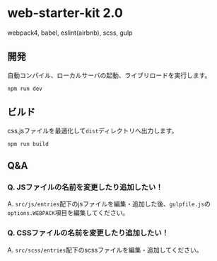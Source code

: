 # web-starter-kit 2.0

webpack4, babel, eslint(airbnb), scss, gulp

## 開発

自動コンパイル、ローカルサーバの起動、ライブリロードを実行します。

```
npm run dev
```

## ビルド

css,jsファイルを最適化して`dist`ディレクトリへ出力します。

```
npm run build
```

## Q&A

### Q. JSファイルの名前を変更したり追加したい！

A. `src/js/entries`配下のjsファイルを編集・追加した後、`gulpfile.js`の`options.WEBPACK`項目を編集してください。

### Q. CSSファイルの名前を変更したり追加したい！

A. `src/scss/entries`配下のscssファイルを編集・追加してください。
